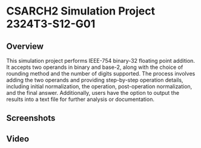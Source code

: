 # CSARCH2 Simulation Project 2324T3-S12-G01
## Overview
This simulation project performs IEEE-754 binary-32 floating point addition. It accepts two operands in binary and base-2, along with the choice of rounding method and the number of digits supported. The process involves adding the two operands and providing step-by-step operation details, including initial normalization, the operation, post-operation normalization, and the final answer. Additionally, users have the option to output the results into a text file for further analysis or documentation.

## Screenshots

## Video
